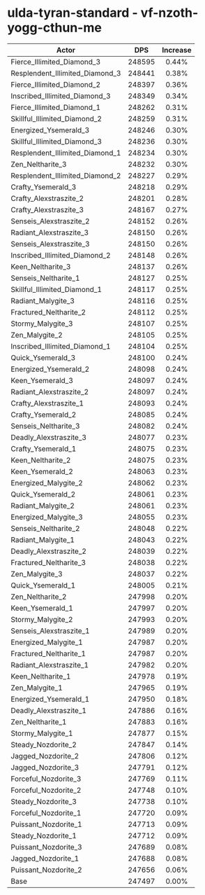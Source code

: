 # ulda-tyran-standard - vf-nzoth-yogg-cthun-me
| Actor | DPS | Increase |
|---|:---:|:---:|
|Fierce_Illimited_Diamond_3|248595|0.44%|
|Resplendent_Illimited_Diamond_3|248441|0.38%|
|Fierce_Illimited_Diamond_2|248397|0.36%|
|Inscribed_Illimited_Diamond_3|248349|0.34%|
|Fierce_Illimited_Diamond_1|248262|0.31%|
|Skillful_Illimited_Diamond_2|248259|0.31%|
|Energized_Ysemerald_3|248246|0.30%|
|Skillful_Illimited_Diamond_3|248236|0.30%|
|Resplendent_Illimited_Diamond_1|248234|0.30%|
|Zen_Neltharite_3|248232|0.30%|
|Resplendent_Illimited_Diamond_2|248227|0.29%|
|Crafty_Ysemerald_3|248218|0.29%|
|Crafty_Alexstraszite_2|248201|0.28%|
|Crafty_Alexstraszite_3|248167|0.27%|
|Senseis_Alexstraszite_2|248152|0.26%|
|Radiant_Alexstraszite_3|248150|0.26%|
|Senseis_Alexstraszite_3|248150|0.26%|
|Inscribed_Illimited_Diamond_2|248148|0.26%|
|Keen_Neltharite_3|248137|0.26%|
|Senseis_Neltharite_1|248127|0.25%|
|Skillful_Illimited_Diamond_1|248117|0.25%|
|Radiant_Malygite_3|248116|0.25%|
|Fractured_Neltharite_2|248112|0.25%|
|Stormy_Malygite_3|248107|0.25%|
|Zen_Malygite_2|248105|0.25%|
|Inscribed_Illimited_Diamond_1|248104|0.25%|
|Quick_Ysemerald_3|248100|0.24%|
|Energized_Ysemerald_2|248098|0.24%|
|Keen_Ysemerald_3|248097|0.24%|
|Radiant_Alexstraszite_2|248097|0.24%|
|Crafty_Alexstraszite_1|248093|0.24%|
|Crafty_Ysemerald_2|248085|0.24%|
|Senseis_Neltharite_3|248082|0.24%|
|Deadly_Alexstraszite_3|248077|0.23%|
|Crafty_Ysemerald_1|248075|0.23%|
|Keen_Neltharite_2|248075|0.23%|
|Keen_Ysemerald_2|248063|0.23%|
|Energized_Malygite_2|248062|0.23%|
|Quick_Ysemerald_2|248061|0.23%|
|Radiant_Malygite_2|248061|0.23%|
|Energized_Malygite_3|248055|0.23%|
|Senseis_Neltharite_2|248048|0.22%|
|Radiant_Malygite_1|248043|0.22%|
|Deadly_Alexstraszite_2|248039|0.22%|
|Fractured_Neltharite_3|248038|0.22%|
|Zen_Malygite_3|248037|0.22%|
|Quick_Ysemerald_1|248005|0.21%|
|Zen_Neltharite_2|247998|0.20%|
|Keen_Ysemerald_1|247997|0.20%|
|Stormy_Malygite_2|247993|0.20%|
|Senseis_Alexstraszite_1|247989|0.20%|
|Energized_Malygite_1|247987|0.20%|
|Fractured_Neltharite_1|247987|0.20%|
|Radiant_Alexstraszite_1|247982|0.20%|
|Keen_Neltharite_1|247978|0.19%|
|Zen_Malygite_1|247965|0.19%|
|Energized_Ysemerald_1|247950|0.18%|
|Deadly_Alexstraszite_1|247886|0.16%|
|Zen_Neltharite_1|247883|0.16%|
|Stormy_Malygite_1|247877|0.15%|
|Steady_Nozdorite_2|247847|0.14%|
|Jagged_Nozdorite_2|247806|0.12%|
|Jagged_Nozdorite_3|247791|0.12%|
|Forceful_Nozdorite_3|247769|0.11%|
|Forceful_Nozdorite_2|247748|0.10%|
|Steady_Nozdorite_3|247738|0.10%|
|Forceful_Nozdorite_1|247720|0.09%|
|Puissant_Nozdorite_1|247713|0.09%|
|Steady_Nozdorite_1|247712|0.09%|
|Puissant_Nozdorite_3|247689|0.08%|
|Jagged_Nozdorite_1|247688|0.08%|
|Puissant_Nozdorite_2|247656|0.06%|
|Base|247497|0.00%|
